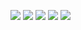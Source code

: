 
![](http://github-profile-summary-cards.vercel.app/api/cards/profile-details?username=yceffort&theme=react)
![](http://github-profile-summary-cards.vercel.app/api/cards/repos-per-language?username=yceffort&theme=react)
![](http://github-profile-summary-cards.vercel.app/api/cards/most-commit-language?username=yceffort&theme=react)
![](http://github-profile-summary-cards.vercel.app/api/cards/stats?username=yceffort&theme=react)
![](http://github-profile-summary-cards.vercel.app/api/cards/productive-time?username=yceffort&theme=react&utcOffset=8)
